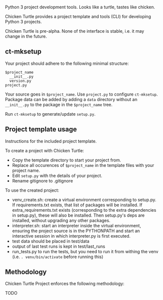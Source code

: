 Python 3 project development tools. Looks like a turtle, tastes like chicken.

Chicken Turtle provides a project template and tools (CLI) for developing
Python 3 projects.

Chicken Turtle is pre-alpha. None of the interface is stable, i.e. it may
change in the future.

## ct-mksetup

Your project should adhere to the following minimal structure:

    $project_name
      __init__.py
      version.py
    project.py

Your source goes in `$project_name`. Use `project.py` to configure
`ct-mksetup`. Package data can be added by adding a `data` directory without an
`__init__.py` to the package in the `$project_name` tree. 

Run `ct-mksetup` to generate/update `setup.py`.

## Project template usage

Instructions for the included project template.

To create a project with Chicken Turtle:

- Copy the template directory to start your project from.
- Replace all occurences of `$project_name` in the template files with your project name.
- Edit `setup.py` with the details of your project.
- Rename gitignore to .gitignore

To use the created project:

- venv_create.sh: create a virtual environment corresponding to setup.py. If requirements.txt exists, that list of packages will be installed. If extra_requirements.txt exists (corresponding to the extra dependencies in setup.py), these will also be installed. Then setup.py's deps are installed, without upgrading any other packages. 
- interpreter.sh: start an interpreter inside the virtual environment, ensuring the project source is in the PYTHONPATH and start an interactive session in which interpreter.py is first executed.
- test data should be placed in test/data
- output of last test runs is kept in test/last_runs 
- run_tests.py to run the tests, but you need to run it from withing the venv (i.e. `. venv/bin/activate` before running this)


## Methodology

Chicken Turtle Project enforces the following methodology:

TODO
